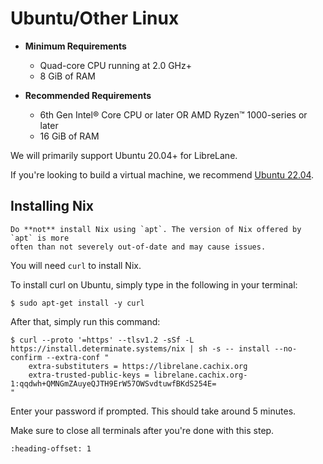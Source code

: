 # Ubuntu/Other Linux

* **Minimum Requirements**
    * Quad-core CPU running at 2.0 GHz+
    * 8 GiB of RAM
    
* **Recommended Requirements**
    * 6th Gen Intel® Core CPU or later OR AMD Ryzen™️ 1000-series or later
    * 16 GiB of RAM

We will primarily support Ubuntu 20.04+ for LibreLane.

If you're looking to build a virtual machine, we recommend [Ubuntu 22.04](https://releases.ubuntu.com/jammy/).

## Installing Nix

```{warning}
Do **not** install Nix using `apt`. The version of Nix offered by `apt` is more
often than not severely out-of-date and may cause issues.
```

You will need `curl` to install Nix.

To install curl on Ubuntu, simply type in the following in your terminal:

```console
$ sudo apt-get install -y curl
```

After that, simply run this command:

```console
$ curl --proto '=https' --tlsv1.2 -sSf -L https://install.determinate.systems/nix | sh -s -- install --no-confirm --extra-conf "
    extra-substituters = https://librelane.cachix.org
    extra-trusted-public-keys = librelane.cachix.org-1:qqdwh+QMNGmZAuyeQJTH9ErW57OWSvdtuwfBKdS254E=
"
```

Enter your password if prompted. This should take around 5 minutes.

Make sure to close all terminals after you're done with this step.

```{include} _common.md
:heading-offset: 1
```
